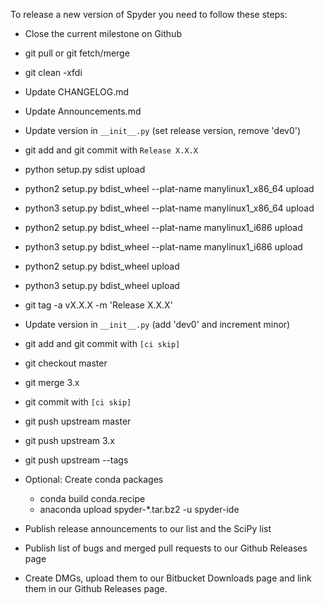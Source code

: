 To release a new version of Spyder you need to follow these steps:

* Close the current milestone on Github

* git pull or git fetch/merge

* git clean -xfdi

* Update CHANGELOG.md

* Update Announcements.md

* Update version in `__init__.py` (set release version, remove 'dev0')

* git add and git commit with `Release X.X.X`

* python setup.py sdist upload

* python2 setup.py bdist_wheel --plat-name manylinux1_x86_64 upload

* python3 setup.py bdist_wheel --plat-name manylinux1_x86_64 upload

* python2 setup.py bdist_wheel --plat-name manylinux1_i686 upload

* python3 setup.py bdist_wheel --plat-name manylinux1_i686 upload

* python2 setup.py bdist_wheel upload

* python3 setup.py bdist_wheel upload

* git tag -a vX.X.X -m 'Release X.X.X'

* Update version in `__init__.py` (add 'dev0' and increment minor)

* git add and git commit with `[ci skip]`

* git checkout master

* git merge 3.x

* git commit with `[ci skip]`

* git push upstream master

* git push upstream 3.x

* git push upstream --tags

* Optional: Create conda packages
    - conda build conda.recipe
    - anaconda upload spyder-*.tar.bz2 -u spyder-ide

* Publish release announcements to our list and the SciPy list

* Publish list of bugs and merged pull requests to our Github Releases page

* Create DMGs, upload them to our Bitbucket Downloads page and link them
  in our Github Releases page.
